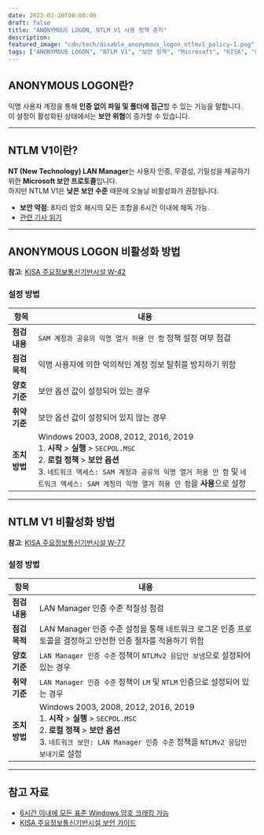 ```yaml
---
date: 2023-02-20T00:00:00
draft: false
title: "ANONYMOUS LOGON, NTLM V1 사용 정책 중지"
description: 
featured_image: "cdn/tech/disable_anonymous_logon_ntlmv1_policy-1.png"
tags: ["ANONYMOUS LOGON", "NTLM V1", "보안 정책", "Microsoft", "KISA", "LAN Manager", "인증 보안"]
---
```


## ANONYMOUS LOGON란?

익명 사용자 계정을 통해 **인증 없이 파일 및 폴더에 접근**할 수 있는 기능을 말합니다.  
이 설정이 활성화된 상태에서는 **보안 위협**이 증가할 수 있습니다.

<!--more-->
---

## NTLM V1이란?

**NT (New Technology) LAN Manager**는 사용자 인증, 무결성, 기밀성을 제공하기 위한 **Microsoft 보안 프로토콜**입니다.  
하지만 NTLM V1은 **낮은 보안 수준** 때문에 오늘날 비활성화가 권장됩니다.  
- **보안 약점**: 8자리 암호 해시의 모든 조합을 6시간 이내에 해독 가능.  
- [관련 기사 읽기](https://arstechnica.com/information-technology/2012/12/25-gpu-cluster-cracks-every-standard-windows-password-in-6-hours/)

---

## ANONYMOUS LOGON 비활성화 방법

**참고**: [KISA 주요정보통신기반시설 W-42](https://github.com/QubitSecurity/VAS/tree/main/v.2021.03/windows)

### 설정 방법

| 항목            | 내용                                                                                      |
|-----------------|------------------------------------------------------------------------------------------|
| **점검 내용**   | `SAM 계정과 공유의 익명 열거 허용 안 함` 정책 설정 여부 점검                                    |
| **점검 목적**   | 익명 사용자에 의한 악의적인 계정 정보 탈취를 방지하기 위함                                          |
| **양호 기준**   | 보안 옵션 값이 설정되어 있는 경우                                                            |
| **취약 기준**   | 보안 옵션 값이 설정되어 있지 않는 경우                                                       |
| **조치 방법**   | Windows 2003, 2008, 2012, 2016, 2019<br> 1. **시작** > **실행** > `SECPOL.MSC`<br> 2. **로컬 정책** > **보안 옵션**<br> 3. `네트워크 액세스: SAM 계정과 공유의 익명 열거 허용 안 함` 및 `네트워크 액세스: SAM 계정의 익명 열거 허용 안 함`을 **사용**으로 설정 |

---

## NTLM V1 비활성화 방법

**참고**: [KISA 주요정보통신기반시설 W-77](https://github.com/QubitSecurity/VAS/tree/main/v.2021.03/windows)

### 설정 방법

| 항목            | 내용                                                                                      |
|-----------------|------------------------------------------------------------------------------------------|
| **점검 내용**   | LAN Manager 인증 수준 적절성 점검                                                            |
| **점검 목적**   | LAN Manager 인증 수준 설정을 통해 네트워크 로그온 인증 프로토콜을 결정하고 안전한 인증 절차를 적용하기 위함                     |
| **양호 기준**   | `LAN Manager 인증 수준` 정책이 `NTLMv2 응답만 보냄`으로 설정되어 있는 경우                          |
| **취약 기준**   | `LAN Manager 인증 수준` 정책이 `LM` 및 `NTLM` 인증으로 설정되어 있는 경우                          |
| **조치 방법**   | Windows 2003, 2008, 2012, 2016, 2019<br> 1. **시작** > **실행** > `SECPOL.MSC`<br> 2. **로컬 정책** > **보안 옵션**<br> 3. `네트워크 보안: LAN Manager 인증 수준` 정책을 `NTLMv2 응답만 보내기`로 설정 |

---

## 참고 자료

- [6시간 이내에 모든 표준 Windows 암호 크래킹 가능](https://arstechnica.com/information-technology/2012/12/25-gpu-cluster-cracks-every-standard-windows-password-in-6-hours/)
- [KISA 주요정보통신기반시설 보안 가이드](https://www.kisa.or.kr/)
